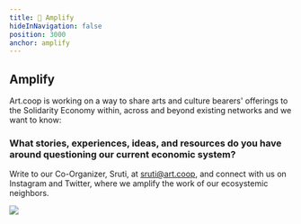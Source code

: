 ```yaml
---
title: 📣 Amplify
hideInNavigation: false
position: 3000
anchor: amplify
---
```


## Amplify

Art.coop is working on a way to share arts and culture bearers' offerings to the Solidarity Economy within, across and beyond existing networks and we want to know:

### What stories, experiences, ideas, and resources do you have around questioning our current economic system? 

Write to our Co-Organizer, Sruti, at <sruti@art.coop>, and connect with us on Instagram and Twitter, where we amplify the work of our ecosystemic neighbors.

![](/assets/images/amplify.png)
